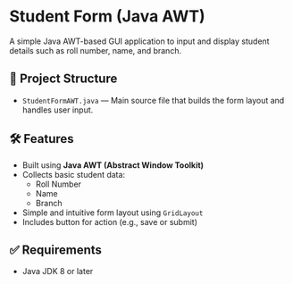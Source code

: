 # Student Form (Java AWT)

A simple Java AWT-based GUI application to input and display student details such as roll number, name, and branch.

## 📁 Project Structure

- `StudentFormAWT.java` — Main source file that builds the form layout and handles user input.

## 🛠 Features

- Built using **Java AWT (Abstract Window Toolkit)**
- Collects basic student data:
  - Roll Number
  - Name
  - Branch
- Simple and intuitive form layout using `GridLayout`
- Includes button for action (e.g., save or submit)

## ✅ Requirements

- Java JDK 8 or later
